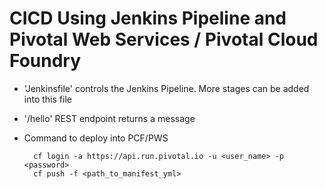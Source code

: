 # CICD Using Jenkins Pipeline and Pivotal Web Services / Pivotal Cloud Foundry
- 'Jenkinsfile' controls the Jenkins Pipeline. More stages can be added into this file
- '/hello' REST endpoint returns a message
- Command to deploy into PCF/PWS
    
        cf login -a https://api.run.pivotal.io -u <user_name> -p <password>
        cf push -f <path_to_manifest_yml>